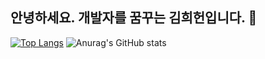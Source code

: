 ## 안녕하세요. 개발자를 꿈꾸는 김희헌입니다. 👋

<!--
**DevelopHeon/DevelopHeon** is a ✨ _special_ ✨ repository because its `README.md` (this file) appears on your GitHub profile.

Here are some ideas to get you started:

- 🔭 I’m currently working on ...
- 🌱 I’m currently learning ...
- 👯 I’m looking to collaborate on ...
- 🤔 I’m looking for help with ...
- 💬 Ask me about ...
- 📫 How to reach me: ...
- 😄 Pronouns: ...
- ⚡ Fun fact: ...
-->

[![Top Langs](https://github-readme-stats.vercel.app/api/top-langs/?username=DevelopHeon&langs_count=8)](https://github.com/DevelopHeon/github-readme-stats)
![Anurag's GitHub stats](https://github-readme-stats.vercel.app/api?username=DevelopHeon&show_icons=true&theme=radical)
